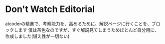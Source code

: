 # Don't Watch Editorial

atcoderの精進で、考察能力を、高めるために、解説ページに行くことを、ブロックします
僕は茶色なのですが、すぐ解説見てしまうためほとんど自分用に、作成しました(堪え性が一切ない)
